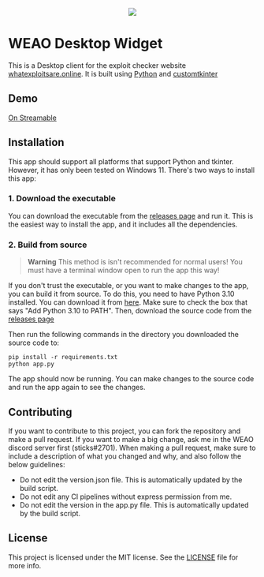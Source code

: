 <p align="center">
<img src="https://github.com/SticksDev/WEAODesktopWidget/assets/5618953/b006d247-8c23-4475-8bf7-7ffd81668565"></img>
</p>



# WEAO Desktop Widget
This is a Desktop client for the exploit checker website [whatexploitsare.online](https://whatexploitsare.online/). It is built using [Python](https://www.python.org/) and [customtkinter](https://customtkinter.tomschimansky.com/)

## Demo

[On Streamable](https://streamable.com/tkcl4f)

## Installation

This app should support all platforms that support Python and tkinter. However, it has only been tested on Windows 11. There's two ways to install this app:

### 1. Download the executable
You can download the executable from the [releases page](https://github.com/SticksDev/WEAODesktopWidget/releases) and run it. This is the easiest way to install the app, and it includes all the dependencies.

### 2. Build from source

> **Warning**
> This method is isn't recommended for normal users! You must have a terminal window open to run the app this way! 

If you don't trust the executable, or you want to make changes to the app, you can build it from source. To do this, you need to have Python 3.10 installed. You can download it from [here](https://www.python.org/downloads/). Make sure to check the box that says "Add Python 3.10 to PATH". Then, download the source code from the [releases page](https://github.com/SticksDev/WEAODesktopWidget/releases)

Then run the following commands in the directory you downloaded the source code to:
```
pip install -r requirements.txt
python app.py
```

The app should now be running. You can make changes to the source code and run the app again to see the changes.


## Contributing

If you want to contribute to this project, you can fork the repository and make a pull request. If you want to make a big change, ask me in the WEAO discord server first (sticks#2701). When making a pull request, make sure to include a description of what you changed and why, and also follow the below guidelines:

- Do not edit the version.json file. This is automatically updated by the build script.
- Do not edit any CI pipelines without express permission from me.
- Do not edit the version in the app.py file. This is automatically updated by the build script.

## License
This project is licensed under the MIT license. See the [LICENSE](LICENSE) file for more info.
